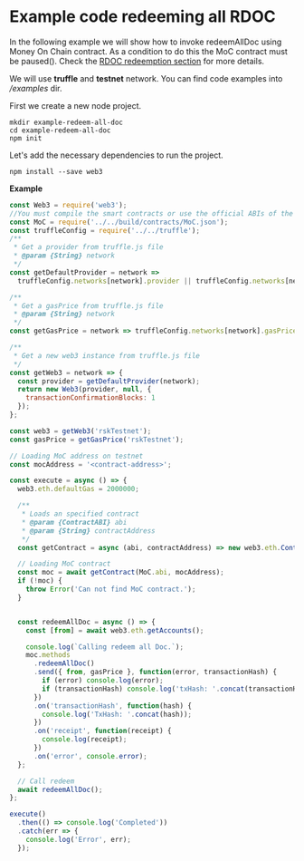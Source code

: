 # Example code redeeming all RDOC

In the following example we will show how to invoke redeemAllDoc using Money On Chain contract. As a condition to do this the MoC contract must be paused(). Check the [RDOC redeemption section](redeeming-rdocs.md) for more details.

We will use **truffle** and **testnet** network.
You can find code examples into _/examples_ dir.

First we create a new node project.

```
mkdir example-redeem-all-doc
cd example-redeem-all-doc
npm init
```

Let's add the necessary dependencies to run the project.

```
npm install --save web3
```

**Example**
```js
const Web3 = require('web3');
//You must compile the smart contracts or use the official ABIs of the repository
const MoC = require('../../build/contracts/MoC.json');
const truffleConfig = require('../../truffle');
/**
 * Get a provider from truffle.js file
 * @param {String} network
 */
const getDefaultProvider = network =>
  truffleConfig.networks[network].provider || truffleConfig.networks[network].endpoint;

/**
 * Get a gasPrice from truffle.js file
 * @param {String} network
 */
const getGasPrice = network => truffleConfig.networks[network].gasPrice || 60000000;

/**
 * Get a new web3 instance from truffle.js file
 */
const getWeb3 = network => {
  const provider = getDefaultProvider(network);
  return new Web3(provider, null, {
    transactionConfirmationBlocks: 1
  });
};

const web3 = getWeb3('rskTestnet');
const gasPrice = getGasPrice('rskTestnet');

// Loading MoC address on testnet
const mocAddress = '<contract-address>';

const execute = async () => {
  web3.eth.defaultGas = 2000000;

  /**
   * Loads an specified contract
   * @param {ContractABI} abi
   * @param {String} contractAddress
   */
  const getContract = async (abi, contractAddress) => new web3.eth.Contract(abi, contractAddress);

  // Loading MoC contract
  const moc = await getContract(MoC.abi, mocAddress);
  if (!moc) {
    throw Error('Can not find MoC contract.');
  }


  const redeemAllDoc = async () => {
    const [from] = await web3.eth.getAccounts();

    console.log(`Calling redeem all Doc.`);
    moc.methods
      .redeemAllDoc()
      .send({ from, gasPrice }, function(error, transactionHash) {
        if (error) console.log(error);
        if (transactionHash) console.log('txHash: '.concat(transactionHash));
      })
      .on('transactionHash', function(hash) {
        console.log('TxHash: '.concat(hash));
      })
      .on('receipt', function(receipt) {
        console.log(receipt);
      })
      .on('error', console.error);
  };

  // Call redeem
  await redeemAllDoc();
};

execute()
  .then(() => console.log('Completed'))
  .catch(err => {
    console.log('Error', err);
  });
```
